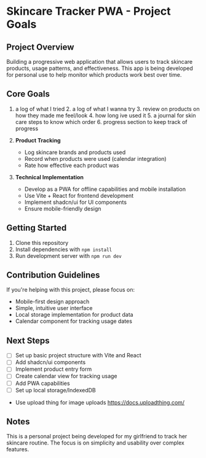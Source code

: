 # Skincare Tracker PWA - Project Goals

## Project Overview
Building a progressive web application that allows users to track skincare products, usage patterns, and effectiveness. This app is being developed for personal use to help monitor which products work best over time.

## Core Goals


1. a log of what I tried 2. a log of what I wanna try 3. review on products on how they made me feel/look 4. how long ive used it 5. a journal for skin care steps to know which order 6. progress section to keep track of progress  

1. **Product Tracking**
   - Log skincare brands and products used
   - Record when products were used (calendar integration)
   - Rate how effective each product was

2. **Technical Implementation**
   - Develop as a PWA for offline capabilities and mobile installation
   - Use Vite + React for frontend development
   - Implement shadcn/ui for UI components
   - Ensure mobile-friendly design

## Getting Started

1. Clone this repository
2. Install dependencies with `npm install`
3. Run development server with `npm run dev`

## Contribution Guidelines

If you're helping with this project, please focus on:

- Mobile-first design approach
- Simple, intuitive user interface
- Local storage implementation for product data
- Calendar component for tracking usage dates

## Next Steps

- [ ] Set up basic project structure with Vite and React
- [ ] Add shadcn/ui components
- [ ] Implement product entry form
- [ ] Create calendar view for tracking usage
- [ ] Add PWA capabilities
- [ ] Set up local storage/IndexedDB
- Use upload thing for image uploads https://docs.uploadthing.com/

## Notes
This is a personal project being developed for my girlfriend to track her skincare routine. The focus is on simplicity and usability over complex features.
